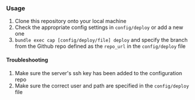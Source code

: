 ### Usage

1. Clone this repository onto your local machine
2. Check the appropriate config settings in `config/deploy` or add a new one
3. `bundle exec cap [config/deploy/file] deploy` and specify the branch from the Github repo defined as the `repo_url` in the `config/deploy` file

#### Troubleshooting

1. Make sure the server's ssh key has been added to the configuration repo
2. Make sure the correct user and path are specified in the `config/deploy` file 

